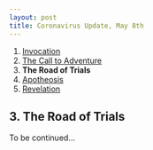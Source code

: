```yaml
---
layout: post
title: Coronavirus Update, May 8th
---
```

<ol>
  <li><a href="%/blog/2005-covid-post/1-invocation/">Invocation</a></li>
  <li><a href="%/blog/2005-covid-post/2-call-to-adventure/">The Call to Adventure</a></li>
  <li><strong>The Road of Trials</strong></li>
  <li><a href="%/blog/2005-covid-post/4-apotheosis/">Apotheosis</a></li>
  <li><a href="%/blog/2005-covid-post/5-revelation/">Revelation</a></li>
</ol>

## 3. The Road of Trials

To be continued...
